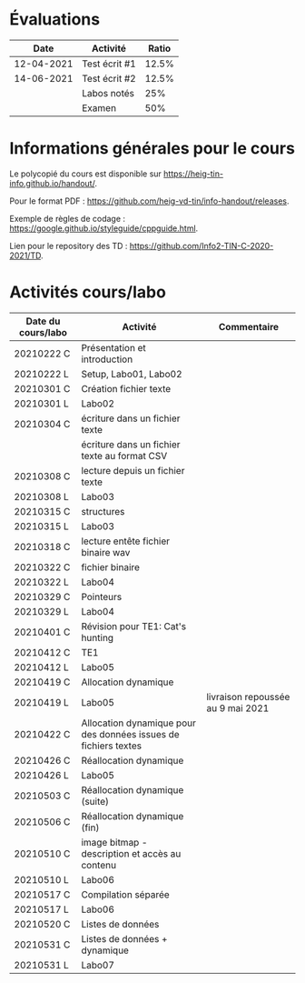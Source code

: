 # Évaluations

| Date | Activité | Ratio |
|---|---|---|
| 12-04-2021 | Test écrit #1 | 12.5% |
| 14-06-2021 | Test écrit #2 | 12.5% |
|   | Labos notés | 25% |
|   | Examen | 50% |

# Informations générales pour le cours

Le polycopié du cours est disponible sur https://heig-tin-info.github.io/handout/.

Pour le format PDF :  https://github.com/heig-vd-tin/info-handout/releases.

Exemple de règles de codage : https://google.github.io/styleguide/cppguide.html.

Lien pour le repository des TD : https://github.com/Info2-TIN-C-2020-2021/TD.

# Activités cours/labo
| Date du cours/labo | Activité | Commentaire |
|---|---|---|
|20210222 C | Présentation et introduction |  |
|20210222 L | Setup, Labo01, Labo02 |  |
|20210301 C | Création fichier texte |  |
|20210301 L | Labo02 |  |
|20210304 C | écriture dans un fichier texte |  |
| | écriture dans un fichier texte au format CSV |  |
|20210308 C | lecture depuis un fichier texte |  |
|20210308 L | Labo03 |  |
|20210315 C | structures |  |
|20210315 L | Labo03 |  |
|20210318 C | lecture entête fichier binaire wav | |
|20210322 C |  fichier binaire  | |
|20210322 L | Labo04 |  |
|20210329 C | Pointeurs  | |
|20210329 L | Labo04 |  |
|20210401 C | Révision pour TE1: Cat's hunting |
|20210412 C | TE1 |
|20210412 L | Labo05 |
|20210419 C | Allocation dynamique |
|20210419 L | Labo05 | livraison repoussée au 9 mai 2021 |
|20210422 C | Allocation dynamique pour des données issues de fichiers textes |
|20210426 C | Réallocation dynamique |  |
|20210426 L | Labo05 |  |
|20210503 C | Réallocation dynamique (suite) |  |
|20210506 C | Réallocation dynamique (fin) |  |
|20210510 C | image bitmap - description et accès au contenu |  |
|20210510 L | Labo06 |  |
|20210517 C | Compilation séparée |  |
|20210517 L | Labo06 |  |
|20210520 C | Listes de données |  |
|20210531 C | Listes de données  + dynamique|  |
|20210531 L | Labo07 |  |


